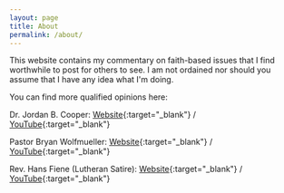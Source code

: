 ```yaml
---
layout: page
title: About
permalink: /about/
---
```


This website contains my commentary on faith-based issues that I find worthwhile to post for others to see.
I am not ordained nor should you assume that I have any idea what I'm doing.

You can find more qualified opinions here:

Dr. Jordan B. Cooper:
[Website](https://www.jordanbcooper.com/){:target="_blank"} /
[YouTube](https://www.youtube.com/@DrJordanBCooper){:target="_blank"}

Pastor Bryan Wolfmueller:
[Website](https://wolfmueller.co/){:target="_blank"} /
[YouTube](https://www.youtube.com/@PastorBryanWolfmueller){:target="_blank"}

Rev. Hans Fiene (Lutheran Satire):
[Website](https://lutheransatire.org/){:target="_blank"} /
[YouTube](https://www.youtube.com/@TheLutheranSatire){:target="_blank"}

